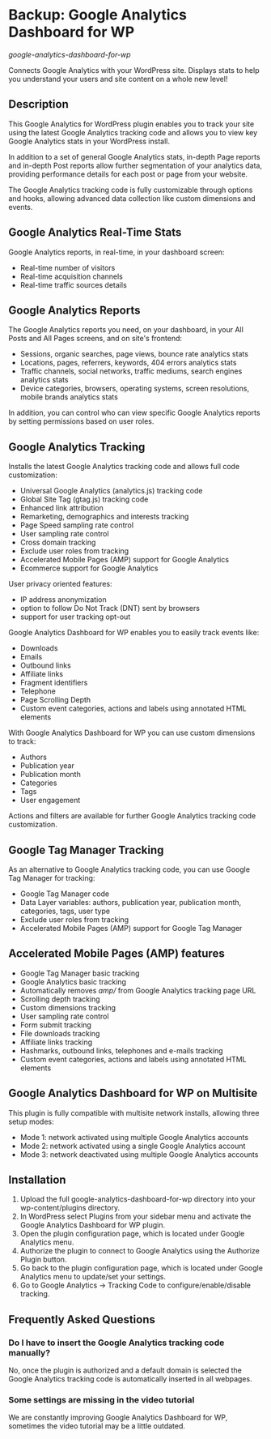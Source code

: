 # Backup: Google Analytics Dashboard for WP
_google-analytics-dashboard-for-wp_



Connects Google Analytics with your WordPress site. Displays stats to help you understand your users and site content on a whole new level!

## Description
This Google Analytics for WordPress plugin enables you to track your site using the latest Google Analytics tracking code and allows you to view key Google Analytics stats in your WordPress install.

In addition to a set of general Google Analytics stats, in-depth Page reports and in-depth Post reports allow further segmentation of your analytics data, providing performance details for each post or page from your website.

The Google Analytics tracking code is fully customizable through options and hooks, allowing advanced data collection like custom dimensions and events.

## Google Analytics Real-Time Stats

Google Analytics reports, in real-time, in your dashboard screen:

- Real-time number of visitors 
- Real-time acquisition channels
- Real-time traffic sources details 

## Google Analytics Reports 

The Google Analytics reports you need, on your dashboard, in your All Posts and All Pages screens, and on site's frontend:  

- Sessions, organic searches, page views, bounce rate analytics stats
- Locations, pages, referrers, keywords, 404 errors analytics stats
- Traffic channels, social networks, traffic mediums, search engines analytics stats
- Device categories, browsers, operating systems, screen resolutions, mobile brands analytics stats

In addition, you can control who can view specific Google Analytics reports by setting permissions based on user roles.

## Google Analytics Tracking 

Installs the latest Google Analytics tracking code and allows full code customization:

- Universal Google Analytics (analytics.js) tracking code
- Global Site Tag (gtag.js) tracking code
- Enhanced link attribution
- Remarketing, demographics and interests tracking
- Page Speed sampling rate control
- User sampling rate control
- Cross domain tracking
- Exclude user roles from tracking
- Accelerated Mobile Pages (AMP) support for Google Analytics
- Ecommerce support for Google Analytics

User privacy oriented features:

- IP address anonymization
- option to follow Do Not Track (DNT) sent by browsers
- support for user tracking opt-out

Google Analytics Dashboard for WP enables you to easily track events like:
 
- Downloads
- Emails 
- Outbound links
- Affiliate links
- Fragment identifiers
- Telephone
- Page Scrolling Depth
- Custom event categories, actions and labels using annotated HTML elements

With Google Analytics Dashboard for WP you can use custom dimensions to track:

- Authors
- Publication year
- Publication month
- Categories
- Tags
- User engagement

Actions and filters are available for further Google Analytics tracking code customization.

## Google Tag Manager Tracking

As an alternative to Google Analytics tracking code, you can use Google Tag Manager for tracking:

- Google Tag Manager code
- Data Layer variables: authors, publication year, publication month, categories, tags, user type
- Exclude user roles from tracking
- Accelerated Mobile Pages (AMP) support for Google Tag Manager

## Accelerated Mobile Pages (AMP) features 

- Google Tag Manager basic tracking
- Google Analytics basic tracking 
- Automatically removes <em>amp/</em> from Google Analytics tracking page URL
- Scrolling depth tracking
- Custom dimensions tracking
- User sampling rate control
- Form submit tracking
- File downloads tracking
- Affiliate links tracking
- Hashmarks, outbound links, telephones and e-mails tracking
- Custom event categories, actions and labels using annotated HTML elements

## Google Analytics Dashboard for WP on Multisite

This plugin is fully compatible with multisite network installs, allowing three setup modes:

- Mode 1: network activated using multiple Google Analytics accounts
- Mode 2: network activated using a single Google Analytics account
- Mode 3: network deactivated using multiple Google Analytics accounts

## Installation 

1. Upload the full google-analytics-dashboard-for-wp directory into your wp-content/plugins directory.
2. In WordPress select Plugins from your sidebar menu and activate the Google Analytics Dashboard for WP plugin.
3. Open the plugin configuration page, which is located under Google Analytics menu.
4. Authorize the plugin to connect to Google Analytics using the Authorize Plugin button.
5. Go back to the plugin configuration page, which is located under Google Analytics menu to update/set your settings.
6. Go to Google Analytics -> Tracking Code to configure/enable/disable tracking.

## Frequently Asked Questions

### Do I have to insert the Google Analytics tracking code manually? 

No, once the plugin is authorized and a default domain is selected the Google Analytics tracking code is automatically inserted in all webpages.

### Some settings are missing in the video tutorial

We are constantly improving Google Analytics Dashboard for WP, sometimes the video tutorial may be a little outdated.
